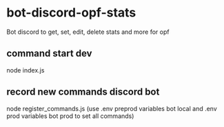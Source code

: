 # bot-discord-opf-stats
Bot discord to get, set, edit, delete stats and more for opf

## command start dev
node index.js

## record new commands discord bot
node register_commands.js (use .env preprod variables bot local and .env prod variables bot prod to set all commands)